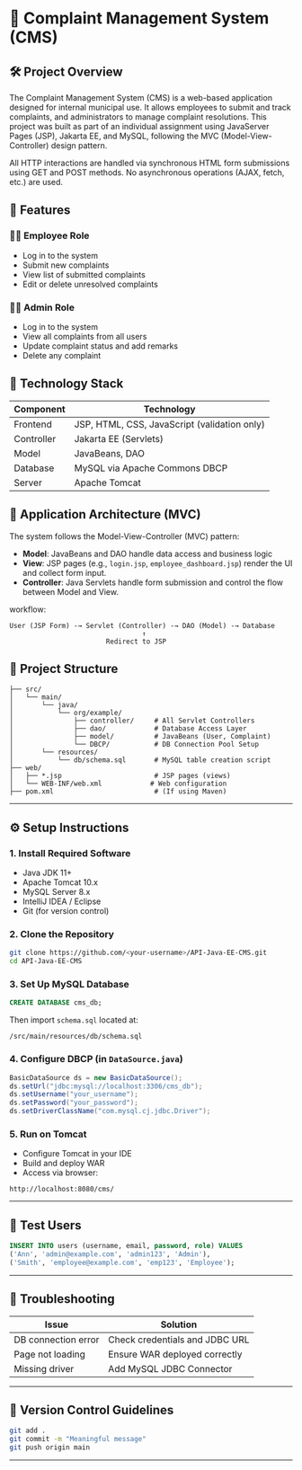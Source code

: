 # 📣 Complaint Management System (CMS)

## 🛠️ Project Overview
The Complaint Management System (CMS) is a web-based application designed for internal municipal use. It allows employees to submit and track complaints, and administrators to manage complaint resolutions. This project was built as part of an individual assignment using JavaServer Pages (JSP), Jakarta EE, and MySQL, following the MVC (Model-View-Controller) design pattern.

All HTTP interactions are handled via synchronous HTML form submissions using GET and POST methods. No asynchronous operations (AJAX, fetch, etc.) are used.


## 🚀 Features

### 👨‍💼 Employee Role
- Log in to the system
- Submit new complaints
- View list of submitted complaints
- Edit or delete unresolved complaints

### 👩‍💼 Admin Role
- Log in to the system
- View all complaints from all users
- Update complaint status and add remarks
- Delete any complaint


## 🔧 Technology Stack

| Component    | Technology                              |
|--------------|------------------------------------------|
| Frontend     | JSP, HTML, CSS, JavaScript (validation only) |
| Controller   | Jakarta EE (Servlets)                   |
| Model        | JavaBeans, DAO                          |
| Database     | MySQL via Apache Commons DBCP           |
| Server       | Apache Tomcat                           |



## 🧱 Application Architecture (MVC)
The system follows the Model-View-Controller (MVC) pattern:

- **Model**: JavaBeans and DAO handle data access and business logic
- **View**: JSP pages (e.g., `login.jsp`, `employee_dashboard.jsp`) render the UI and collect form input.
- **Controller**: Java Servlets handle form submission and control the flow between Model and View.

workflow:
  ```
User (JSP Form) -→ Servlet (Controller) -→ DAO (Model) -→ Database
                                   ↑
                          Redirect to JSP

```


## 📁 Project Structure

```
├── src/
│   └── main/
│       └── java/
│           └── org/example/
│               ├── controller/     # All Servlet Controllers
│               ├── dao/            # Database Access Layer
│               ├── model/          # JavaBeans (User, Complaint)
│               └── DBCP/           # DB Connection Pool Setup
│       └── resources/
│           └── db/schema.sql       # MySQL table creation script
├── web/
│   ├── *.jsp                       # JSP pages (views)
│   └── WEB-INF/web.xml            # Web configuration
├── pom.xml                         # (If using Maven)
```

---

## ⚙️ Setup Instructions

### 1. Install Required Software
- Java JDK 11+ 
- Apache Tomcat 10.x
- MySQL Server 8.x
- IntelliJ IDEA / Eclipse
- Git (for version control)

### 2. Clone the Repository

```bash
git clone https://github.com/<your-username>/API-Java-EE-CMS.git
cd API-Java-EE-CMS
```

### 3. Set Up MySQL Database

```sql
CREATE DATABASE cms_db;
```

Then import `schema.sql` located at:
```
/src/main/resources/db/schema.sql
```

### 4. Configure DBCP (in `DataSource.java`)

```java
BasicDataSource ds = new BasicDataSource();
ds.setUrl("jdbc:mysql://localhost:3306/cms_db");
ds.setUsername("your_username");
ds.setPassword("your_password");
ds.setDriverClassName("com.mysql.cj.jdbc.Driver");
```

### 5. Run on Tomcat

- Configure Tomcat in your IDE
- Build and deploy WAR
- Access via browser:

```
http://localhost:8080/cms/
```

---

## 🧪 Test Users

```sql
INSERT INTO users (username, email, password, role) VALUES
('Ann', 'admin@example.com', 'admin123', 'Admin'),
('Smith', 'employee@example.com', 'emp123', 'Employee');
```

---

## 🐞 Troubleshooting

| Issue | Solution |
|-------|----------|
| DB connection error | Check credentials and JDBC URL |
| Page not loading | Ensure WAR deployed correctly |
| Missing driver | Add MySQL JDBC Connector |

---

## 📌 Version Control Guidelines

```bash
git add .
git commit -m "Meaningful message"
git push origin main
```

---

